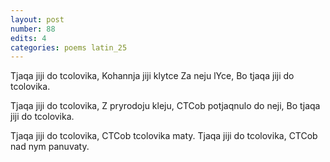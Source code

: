 ```yaml
---
layout: post
number: 88
edits: 4
categories: poems latin_25
---
```


Tjaqa jiji do tcolovika,
Kohannja jiji klytce
Za neju lYce, 
Bo tjaqa jiji do tcolovika.

Tjaqa jiji do tcolovika,
Z pryrodoju kleju,
CTCob potjaqnulo do neji,
Bo tjaqa jiji do tcolovika.

Tjaqa jiji do tcolovika, 
CTCob tcolovika maty.
Tjaqa jiji do tcolovika, 
CTCob nad nym panuvaty.
